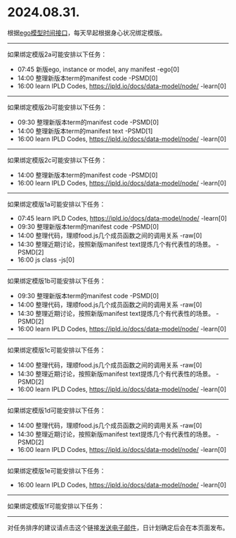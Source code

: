 # 2024.08.31.

根据[ego模型时间接口](https://gitee.com/hyg/blog/blob/master/timeflow.md)，每天早起根据身心状况绑定模版。

---
如果绑定模版2a可能安排以下任务：

- 07:45	新版ego, instance or model, any manifest -ego[0]
- 14:00	整理新版本term的manifest code -PSMD[0]
- 16:00	learn IPLD Codes, https://ipld.io/docs/data-model/node/ -learn[0]

---
如果绑定模版2b可能安排以下任务：

- 09:30	整理新版本term的manifest code -PSMD[0]
- 14:00	整理新版本term的manifest text -PSMD[1]
- 16:00	learn IPLD Codes, https://ipld.io/docs/data-model/node/ -learn[0]

---
如果绑定模版2c可能安排以下任务：

- 14:00	整理新版本term的manifest code -PSMD[0]
- 16:00	learn IPLD Codes, https://ipld.io/docs/data-model/node/ -learn[0]

---
如果绑定模版1a可能安排以下任务：

- 07:45	learn IPLD Codes, https://ipld.io/docs/data-model/node/ -learn[0]
- 09:30	整理新版本term的manifest code -PSMD[0]
- 14:00	整理代码，理顺food.js几个成员函数之间的调用关系 -raw[0]
- 14:30	整理近期讨论，按照新版manifest text提炼几个有代表性的场景。 -PSMD[2]
- 16:00	js class -js[0]

---
如果绑定模版1b可能安排以下任务：

- 09:30	整理新版本term的manifest code -PSMD[0]
- 14:00	整理代码，理顺food.js几个成员函数之间的调用关系 -raw[0]
- 14:30	整理近期讨论，按照新版manifest text提炼几个有代表性的场景。 -PSMD[2]
- 16:00	learn IPLD Codes, https://ipld.io/docs/data-model/node/ -learn[0]

---
如果绑定模版1c可能安排以下任务：

- 14:00	整理代码，理顺food.js几个成员函数之间的调用关系 -raw[0]
- 14:30	整理近期讨论，按照新版manifest text提炼几个有代表性的场景。 -PSMD[2]
- 16:00	learn IPLD Codes, https://ipld.io/docs/data-model/node/ -learn[0]

---
如果绑定模版1d可能安排以下任务：

- 14:00	整理代码，理顺food.js几个成员函数之间的调用关系 -raw[0]
- 14:30	整理近期讨论，按照新版manifest text提炼几个有代表性的场景。 -PSMD[2]
- 16:00	learn IPLD Codes, https://ipld.io/docs/data-model/node/ -learn[0]

---
如果绑定模版1e可能安排以下任务：

- 16:00	learn IPLD Codes, https://ipld.io/docs/data-model/node/ -learn[0]

---
如果绑定模版1f可能安排以下任务：


---
对任务排序的建议请点击这个链接<a href="mailto:huangyg@mars22.com?subject=关于2024.08.31.任务排序的建议&body=date: 2024.08.31.%0D%0Afile: ../../blog/release/time/d.20240831.md%0D%0A---请勿修改邮件主题及以上内容---%0D%0A">发送电子邮件</a>，日计划确定后会在本页面发布。